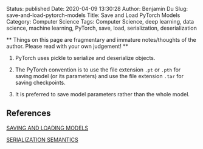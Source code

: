 Status: published
Date: 2020-04-09 13:30:28
Author: Benjamin Du
Slug: save-and-load-pytorch-models
Title: Save and Load PyTorch Models
Category: Computer Science
Tags: Computer Science, deep learning, data science, machine learning, PyTorch, save, load, serialization, deserialization

**
Things on this page are fragmentary and immature notes/thoughts of the author.
Please read with your own judgement!
**

1. PyTorch uses pickle to serialize and deserialize objects.

2. The PyTorch convention is 
    to use the file extension `.pt` or `.pth` for saving model (or its parameters)
    and use the file extension `.tar` for saving checkpoints.

3. It is preferred to save model parameters rather than the whole model.

## References

[SAVING AND LOADING MODELS](https://pytorch.org/tutorials/beginner/saving_loading_models.html)

[SERIALIZATION SEMANTICS](https://pytorch.org/docs/master/notes/serialization.html)